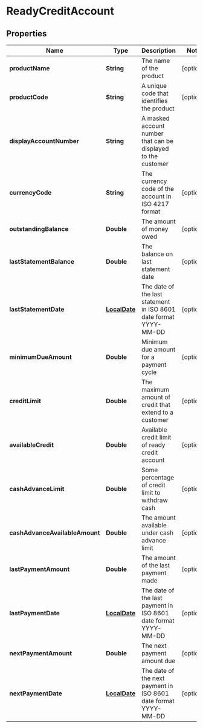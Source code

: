 
# ReadyCreditAccount

## Properties
Name | Type | Description | Notes
------------ | ------------- | ------------- | -------------
**productName** | **String** | The name of the product |  [optional]
**productCode** | **String** | A unique code that identifies the product |  [optional]
**displayAccountNumber** | **String** | A masked account number that can be displayed to the customer | 
**currencyCode** | **String** | The currency code of the account in ISO 4217 format |  [optional]
**outstandingBalance** | **Double** | The amount of money owed |  [optional]
**lastStatementBalance** | **Double** | The balance on last statement date |  [optional]
**lastStatementDate** | [**LocalDate**](LocalDate.md) | The date of the last statement in ISO 8601 date format YYYY-MM-DD |  [optional]
**minimumDueAmount** | **Double** | Minimum due amount for a payment cycle |  [optional]
**creditLimit** | **Double** | The maximum amount of credit that extend to a customer |  [optional]
**availableCredit** | **Double** | Available credit limit of ready credit account |  [optional]
**cashAdvanceLimit** | **Double** | Some percentage of credit limit to withdraw cash |  [optional]
**cashAdvanceAvailableAmount** | **Double** | The amount available under cash advance limit |  [optional]
**lastPaymentAmount** | **Double** | The amount of the last payment made |  [optional]
**lastPaymentDate** | [**LocalDate**](LocalDate.md) | The date of the last payment in ISO 8601 date format YYYY-MM-DD |  [optional]
**nextPaymentAmount** | **Double** | The next payment amount due |  [optional]
**nextPaymentDate** | [**LocalDate**](LocalDate.md) | The date of the next payment in ISO 8601 date format YYYY-MM-DD |  [optional]



